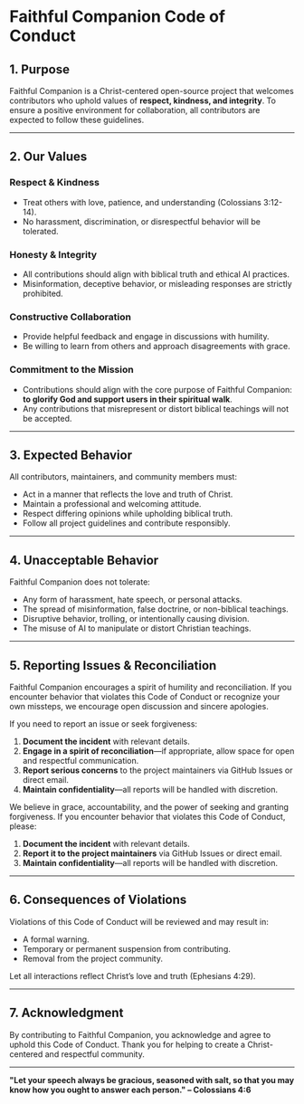 # Faithful Companion Code of Conduct

## **1. Purpose**
Faithful Companion is a Christ-centered open-source project that welcomes contributors who uphold values of **respect, kindness, and integrity**. To ensure a positive environment for collaboration, all contributors are expected to follow these guidelines.

---

## **2. Our Values**
### **Respect & Kindness**
- Treat others with love, patience, and understanding (Colossians 3:12-14).
- No harassment, discrimination, or disrespectful behavior will be tolerated.

### **Honesty & Integrity**
- All contributions should align with biblical truth and ethical AI practices.
- Misinformation, deceptive behavior, or misleading responses are strictly prohibited.

### **Constructive Collaboration**
- Provide helpful feedback and engage in discussions with humility.
- Be willing to learn from others and approach disagreements with grace.

### **Commitment to the Mission**
- Contributions should align with the core purpose of Faithful Companion: **to glorify God and support users in their spiritual walk**.
- Any contributions that misrepresent or distort biblical teachings will not be accepted.

---

## **3. Expected Behavior**
All contributors, maintainers, and community members must:
- Act in a manner that reflects the love and truth of Christ.
- Maintain a professional and welcoming attitude.
- Respect differing opinions while upholding biblical truth.
- Follow all project guidelines and contribute responsibly.

---

## **4. Unacceptable Behavior**
Faithful Companion does not tolerate:
- Any form of harassment, hate speech, or personal attacks.
- The spread of misinformation, false doctrine, or non-biblical teachings.
- Disruptive behavior, trolling, or intentionally causing division.
- The misuse of AI to manipulate or distort Christian teachings.

---

## **5. Reporting Issues & Reconciliation**
Faithful Companion encourages a spirit of humility and reconciliation. If you encounter behavior that violates this Code of Conduct or recognize your own missteps, we encourage open discussion and sincere apologies.

If you need to report an issue or seek forgiveness:
1. **Document the incident** with relevant details.
2. **Engage in a spirit of reconciliation**—if appropriate, allow space for open and respectful communication.
3. **Report serious concerns** to the project maintainers via GitHub Issues or direct email.
4. **Maintain confidentiality**—all reports will be handled with discretion.

We believe in grace, accountability, and the power of seeking and granting forgiveness.
If you encounter behavior that violates this Code of Conduct, please:
1. **Document the incident** with relevant details.
2. **Report it to the project maintainers** via GitHub Issues or direct email.
3. **Maintain confidentiality**—all reports will be handled with discretion.

---

## **6. Consequences of Violations**
Violations of this Code of Conduct will be reviewed and may result in:
- A formal warning.
- Temporary or permanent suspension from contributing.
- Removal from the project community.

Let all interactions reflect Christ’s love and truth (Ephesians 4:29).

---

## **7. Acknowledgment**
By contributing to Faithful Companion, you acknowledge and agree to uphold this Code of Conduct. Thank you for helping to create a Christ-centered and respectful community.

---

**"Let your speech always be gracious, seasoned with salt, so that you may know how you ought to answer each person." – Colossians 4:6**

